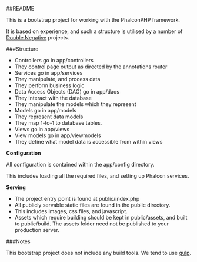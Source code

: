 ##README

This is a bootstrap project for working with the PhalconPHP framework.

It is based on experience, and such a structure is utilised by a number of [Double Negative](http://doublenegative.com) projects.

###Structure

* Controllers go in app/controllers
 * They control page output as directed by the annotations router
* Services go in app/services
 * They manipulate, and process data
 * They perform business logic
* Data Access Objects (DAO) go in app/daos
 * They interact with the database
 * They manipulate the models which they represent
* Models go in app/models
 * They represent data models
 * They map 1-to-1 to database tables.
* Views go in app/views
* View models go in app/viewmodels
 * They define what model data is accessible from within views

 **Configuration**

 All configuration is contained within the app/config directory.

 This includes loading all the required files, and setting up Phalcon services.

**Serving**

* The project entry point is found at public/index.php
* All publicly servable static files are found in the public directory.
 * This includes images, css files, and javascript.
 * Assets which require building should be kept in public/assets, and built to public/build. The assets folder need not be published to your production server.

 ###Notes

 This bootstrap project does not include any build tools. We tend to use [gulp](https://www.npmjs.com/package/gulp).